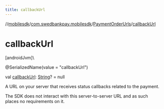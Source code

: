 ```yaml
---
title: callbackUrl
---
```

//[mobilesdk](../../../index.html)/[com.swedbankpay.mobilesdk](../index.html)/[PaymentOrderUrls](index.html)/[callbackUrl](callback-url.html)



# callbackUrl



[androidJvm]\




@SerializedName(value = "callbackUrl")



val [callbackUrl](callback-url.html): [String](https://kotlinlang.org/api/latest/jvm/stdlib/kotlin/-string/index.html)? = null



A URL on your server that receives status callbacks related to the payment.



The SDK does not interact with this server-to-server URL and as such places no requirements on it.




